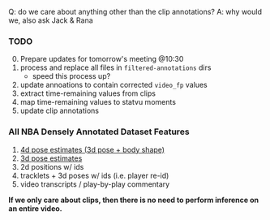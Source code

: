 Q: do we care about anything other than the clip annotations?
    A: why would we, also ask Jack & Rana
 
### TODO
0. Prepare updates for tomorrow's meeting @10:30
1. process and replace all files in `filtered-annotations` dirs
    - speed this process up?
2. update annoations to contain corrected `video_fp` values
3. extract time-remaining values from clips
4. map time-remaining values to statvu moments
5. update clip annotations

### All NBA Densely Annotated Dataset Features
1. [4d pose estimates (3d pose + body shape)](https://github.com/shubham-goel/4D-Humans?tab=readme-ov-file)
2. [3d pose estimates](https://github.com/ViTAE-Transformer/ViTPose)
3. 2d positions w/ ids
4. tracklets + 3d poses w/ ids (i.e. player re-id)
5. video transcripts / play-by-play commentary

**If we only care about clips, then there is no need to perform inference on an entire video.**